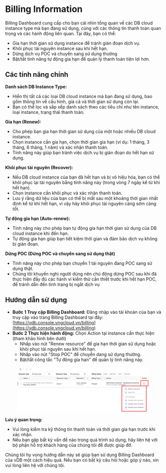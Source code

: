 # Billing Information

Billing Dashboard cung cấp cho bạn cái nhìn tổng quan về các DB cloud instance type mà bạn đang sử dụng, cùng với các thông tin thanh toán quan trọng và các hành động liên quan. Tại đây, bạn có thể:

* Gia hạn thời gian sử dụng instance để tránh gián đoạn dịch vụ.
* Khôi phục tài nguyên instance sau khi hết hạn.
* Dừng dịch vụ POC và chuyển sang sử dụng thường
* Bật/tắt tính năng tự động gia hạn để quản lý thanh toán tiện lợi hơn.

## Các tính năng chính

**Danh sách DB Instance Type:**

* Hiển thị tất cả các loại DB cloud instance mà bạn đang sử dụng, bao gồm thông tin về cấu hình, giá cả và thời gian sử dụng còn lại.
* Bạn có thể lọc và sắp xếp danh sách theo các tiêu chí như tên instance, loại instance, trạng thái thanh toán.

**Gia hạn (Renew):**

* Cho phép bạn gia hạn thời gian sử dụng của một hoặc nhiều DB cloud instance.
* Chọn instance cần gia hạn, chọn thời gian gia hạn (ví dụ: 1 tháng, 3 tháng, 6 tháng, 1 năm) và xác nhận thanh toán.
* Tính năng này giúp bạn tránh việc dịch vụ bị gián đoạn do hết hạn sử dụng.

**Khôi phục tài nguyên (Recover):**

* Nếu DB cloud instance của bạn đã hết hạn và bị vô hiệu hóa, bạn có thể khôi phục lại tài nguyên bằng tính năng này (trong vòng 7 ngày kể từ khi hết hạn).
* Chọn instance cần khôi phục và xác nhận thanh toán.
* Lưu ý rằng dữ liệu của bạn có thể bị mất sau một khoảng thời gian nhất định kể từ khi hết hạn, vì vậy hãy khôi phục tài nguyên càng sớm càng tốt.

**Tự động gia hạn (Auto-renew):**

* Tính năng này cho phép bạn tự động gia hạn thời gian sử dụng của DB cloud instance khi đến hạn.
* Tự động gia hạn giúp bạn tiết kiệm thời gian và đảm bảo dịch vụ không bị gián đoạn.

**Dừng POC (Dừng POC và chuyển sang sử dụng thật)**

* Tính năng này cho phép bạn chuyển 1 tài nguyên đang POC sang sử dụng thật.
* Chúng tôi khuyến nghị người dùng nên chủ động dừng POC sau khi đã thực hiện đầy đủ các hành vi kiểm thử cần thiết trước khi hết hạn POC, để tránh dẫn đến tình trạng bị ngắt dịch vụ

## **Hướng dẫn sử dụng**

* **Bước 1 Truy cập Billing Dashboard:** Đăng nhập vào tài khoản của bạn và truy cập vào trang Billing Dashboard tại đây: [https://vdb.console.vngcloud.vn/billing](https://vdb.console.vngcloud.vn/billing)
* **Bước 2 Thực hiện hành động:** Chọn Action tại instance cần thực hiện (tham khảo hình bên dưới)
  * Nhấp vào nút "Renew resource" để gia hạn thời gian sử dụng hoặc khôi phục tài nguyên sau khi hết hạn.
  * Nhấp vào nút "Stop POC" để chuyển dang sử dụng thường.
  * Bật/tắt công tắc "Tự động gia hạn" để quản lý tính năng này.

<figure><img src="../.gitbook/assets/image (1) (1) (1) (1) (1) (1) (1) (1) (1) (1) (1) (1) (1) (1) (1) (1) (1) (1) (1) (1) (1) (1) (1) (1) (1) (1) (1) (1) (1) (1) (1) (1) (1) (1).png" alt=""><figcaption></figcaption></figure>

**Lưu ý quan trọng:**

* Vui lòng kiểm tra kỹ thông tin thanh toán và thời gian gia hạn trước khi xác nhận.
* Nếu bạn gặp bất kỳ vấn đề nào trong quá trình sử dụng, hãy liên hệ với bộ phận hỗ trợ khách hàng của chúng tôi để được giúp đỡ.

Chúng tôi hy vọng hướng dẫn này sẽ giúp bạn sử dụng Billing Dashboard của vDB một cách hiệu quả. Nếu bạn có bất kỳ câu hỏi hoặc góp ý nào, xin vui lòng liên hệ với chúng tôi.
